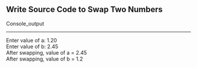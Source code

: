 ## **Write Source Code to Swap Two Numbers**

Console_output

---
Enter value of a: 1.20
<br>Enter value of b: 2.45
<br>After swapping, value of a = 2.45
<br>After swapping, value of b = 1.2